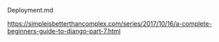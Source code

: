 Deployment.md

https://simpleisbetterthancomplex.com/series/2017/10/16/a-complete-beginners-guide-to-django-part-7.html